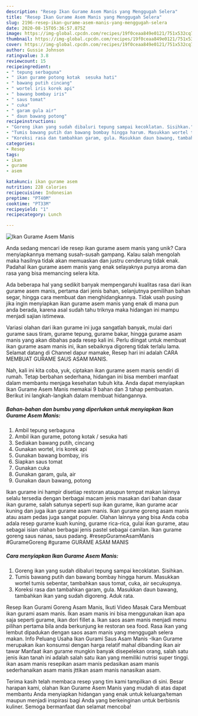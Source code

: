 ```yaml
---
description: "Resep Ikan Gurame Asem Manis yang Menggugah Selera"
title: "Resep Ikan Gurame Asem Manis yang Menggugah Selera"
slug: 2196-resep-ikan-gurame-asem-manis-yang-menggugah-selera
date: 2020-08-15T05:36:57.875Z
image: https://img-global.cpcdn.com/recipes/19f0ceaa849e0121/751x532cq70/ikan-gurame-asem-manis-foto-resep-utama.jpg
thumbnail: https://img-global.cpcdn.com/recipes/19f0ceaa849e0121/751x532cq70/ikan-gurame-asem-manis-foto-resep-utama.jpg
cover: https://img-global.cpcdn.com/recipes/19f0ceaa849e0121/751x532cq70/ikan-gurame-asem-manis-foto-resep-utama.jpg
author: Gussie Johnson
ratingvalue: 3.8
reviewcount: 15
recipeingredient:
- " tepung serbaguna"
- " ikan gurame potong kotak  sesuka hati"
- " bawang putih cincang"
- " wortel iris korek api"
- " bawang bombay iris"
- " saus tomat"
- " cuka"
- " garam gula air"
- " daun bawang potong"
recipeinstructions:
- "Goreng ikan yang sudah dibaluri tepung sampai kecoklatan. Sisihkan."
- "Tumis bawang putih dan bawang bombay hingga harum. Masukkan wortel tumis sebentar, tambahkan saus tomat, cuka, air secukupnya."
- "Koreksi rasa dan tambahkan garam, gula. Masukkan daun bawang, tambahkan ikan yang sudah digoreng. Aduk rata."
categories:
- Resep
tags:
- ikan
- gurame
- asem

katakunci: ikan gurame asem 
nutrition: 228 calories
recipecuisine: Indonesian
preptime: "PT40M"
cooktime: "PT33M"
recipeyield: "1"
recipecategory: Lunch

---
```



![Ikan Gurame Asem Manis](https://img-global.cpcdn.com/recipes/19f0ceaa849e0121/751x532cq70/ikan-gurame-asem-manis-foto-resep-utama.jpg)

Anda sedang mencari ide resep ikan gurame asem manis yang unik? Cara menyiapkannya memang susah-susah gampang. Kalau salah mengolah maka hasilnya tidak akan memuaskan dan justru cenderung tidak enak. Padahal ikan gurame asem manis yang enak selayaknya punya aroma dan rasa yang bisa memancing selera kita.

Ada beberapa hal yang sedikit banyak mempengaruhi kualitas rasa dari ikan gurame asem manis, pertama dari jenis bahan, selanjutnya pemilihan bahan segar, hingga cara membuat dan menghidangkannya. Tidak usah pusing jika ingin menyiapkan ikan gurame asem manis yang enak di mana pun anda berada, karena asal sudah tahu triknya maka hidangan ini mampu menjadi sajian istimewa.

Variasi olahan dari ikan gurame ini juga sangatlah banyak, mulai dari gurame saus tiram, gurame tepung, gurame bakar, hingga gurame asam manis yang akan dibahas pada resep kali ini. Perlu diingat untuk membuat ikan gurame asam manis ini, ikan sebaiknya digoreng tidak terlalu lama. Selamat datang di Channel dapur mamake, Resep hari ini adalah CARA MEMBUAT GURAME SAUS ASAM MANIS.


Nah, kali ini kita coba, yuk, ciptakan ikan gurame asem manis sendiri di rumah. Tetap berbahan sederhana, hidangan ini bisa memberi manfaat dalam membantu menjaga kesehatan tubuh kita. Anda dapat menyiapkan Ikan Gurame Asem Manis memakai 9 bahan dan 3 tahap pembuatan. Berikut ini langkah-langkah dalam membuat hidangannya.

<!--inarticleads1-->

##### Bahan-bahan dan bumbu yang diperlukan untuk menyiapkan Ikan Gurame Asem Manis:

1. Ambil  tepung serbaguna
1. Ambil  ikan gurame, potong kotak / sesuka hati
1. Sediakan  bawang putih, cincang
1. Gunakan  wortel, iris korek api
1. Gunakan  bawang bombay, iris
1. Siapkan  saus tomat
1. Gunakan  cuka
1. Gunakan  garam, gula, air
1. Gunakan  daun bawang, potong


Ikan gurame ini hampir disetiap restoran ataupun tempat makan lainnya selalu tersedia dengan berbagai macam jenis masakan dari bahan dasar ikan gurame, salah satunya seperti sup ikan gurame, ikan gurame acar kuning dan juga ikan gurame asam manis. Ikan gurame goreng asam manis atau asam pedas juga sangat populer. Olahan lainnya yang bisa Anda coba adala resep gurame kuah kuning, gurame rica-rica, gulai ikan gurame, atau sebagai isian olahan berbagai jenis pastel sebagai camilan. Ikan gurame goreng saus nanas, saus padang. #resepGurameAsamManis #GurameGoreng #gurame GURAME ASAM MANIS 

<!--inarticleads2-->

##### Cara menyiapkan Ikan Gurame Asem Manis:

1. Goreng ikan yang sudah dibaluri tepung sampai kecoklatan. Sisihkan.
1. Tumis bawang putih dan bawang bombay hingga harum. Masukkan wortel tumis sebentar, tambahkan saus tomat, cuka, air secukupnya.
1. Koreksi rasa dan tambahkan garam, gula. Masukkan daun bawang, tambahkan ikan yang sudah digoreng. Aduk rata.


Resep Ikan Gurami Goreng Asam Manis, Ikuti Video Masak Cara Membuat ikan gurami asam manis. Ikan asam manis ini bisa menggunakan ikan apa saja seperti gurame, ikan dori fillet a. Ikan saos asam manis menjadi menu pilihan pertama bila anda berkunjung ke restoran sea food. Rasa ikan yang lembut dipadukan dengan saos asam manis yang menggugah selera makan. Info Peluang Usaha Ikan Gurami Saus Asam Manis -Ikan Gurame merupakan ikan konsumsi dengan harga relatif mahal dibanding ikan air tawar Manfaat ikan gurame mungkin banyak disepelekan orang, salah satu jenis ikan tanah ini adalah salah satu ikan yang memiliki nutrisi super tinggi. ikan asam manis resepikan asam manis pedasikan asam manis sederhanaikan asam manis jttikan asam manis nanasikan asam. 

Terima kasih telah membaca resep yang tim kami tampilkan di sini. Besar harapan kami, olahan Ikan Gurame Asem Manis yang mudah di atas dapat membantu Anda menyiapkan hidangan yang enak untuk keluarga/teman maupun menjadi inspirasi bagi Anda yang berkeinginan untuk berbisnis kuliner. Semoga bermanfaat dan selamat mencoba!
